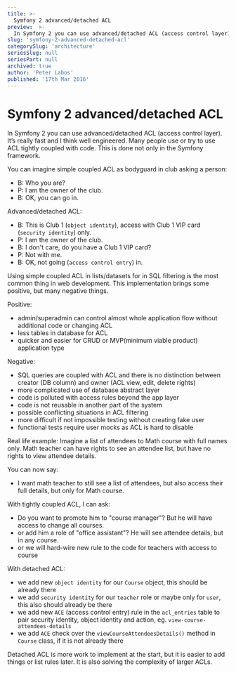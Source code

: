 ```yaml
---
title: >-
  Symfony 2 advanced/detached ACL
preview:  >-
  In Symfony 2 you can use advanced/detached ACL (access control layer). It’s really fast and I think well engineered. Many people use or try to use ACL tightly coupled with code. This is done not only in Symfony framework.
slug: 'symfony-2-advanced-detached-acl'
categorySlug: 'architecture'
seriesSlug: null
seriesPart: null
archived: true
author: 'Peter Labos'
published: '17th Mar 2016'
---
```

# Symfony 2 advanced/detached ACL

In Symfony 2 you can use advanced/detached ACL (access control layer). It’s really fast and I think well engineered. Many people use or try to use ACL tightly coupled with code. This is done not only in the Symfony framework.

You can imagine simple coupled ACL as bodyguard in club asking a person:
- B: Who you are?
- P: I am the owner of the club.
- B: OK, you can go in.

Advanced/detached ACL:
- B: This is Club 1 (`object identity`), access with Club 1 VIP card (`security identity`) only.
- P: I am the owner of the club.
- B: I don't care, do you have a Club 1 VIP card?
- P: Not with me.
- B: OK, not going (`access control entry`) in.

Using simple coupled ACL in lists/datasets for in SQL filtering is the most common thing in web development. This implementation brings some positive, but many negative things.

Positive:
- admin/superadmin can control almost whole application flow without additional code or changing ACL
- less tables in database for ACL
- quicker and easier for CRUD or MVP(minimum viable product) application type

Negative:
- SQL queries are coupled with ACL and there is no distinction between creator (DB column) and owner (ACL view, edit, delete rights)
- more complicated use of database abstract layer
- code is polluted with access rules beyond the app layer
- code is not reusable in another part of the system
- possible conflicting situations in ACL filtering
- more difficult if not impossible testing without creating fake user
- functional tests require user mocks as ACL is hard to disable

Real life example:
Imagine a list of attendees to Math course with full names only. Math teacher can have rights to see an attendee list, but have no rights to view attendee details.

You can now say:
- I want math teacher to still see a list of attendees, but also access their full details, but only for Math course.

With tightly coupled ACL, I can ask:
- Do you want to promote him to "course manager"? But he will have access to change all courses.
- or add him a role of "office assistant"? He will see attendee details, but in any course.
- or we will hard-wire new rule to the code for teachers with access to course

With detached ACL:
- we add new `object identity` for our `Course` object, this should be already there
- we add `security identity` for our `teacher` role or maybe only for `user`, this also should already be there
- we add new `ACE` (access control entry) rule in the `acl_entries` table to pair security identity, object identity and action, eg. `view-course-attendees-details`
- we add `ACE` check over the `viewCourseAttendeesDetails()` method in `Course` class, if it is not already there

Detached ACL is more work to implement at the start, but it is easier to add things or list rules later. It is also solving the complexity of larger ACLs.
